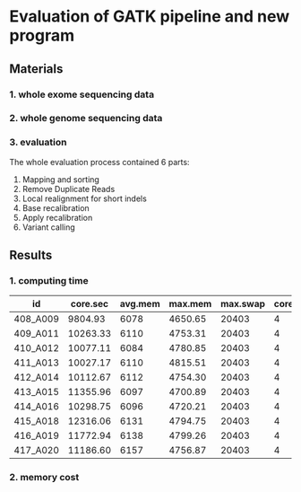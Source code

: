 # Evaluation of GATK pipeline and new program
## Materials
### 1. whole exome sequencing data


### 2. whole genome sequencing data

### 3. evaluation
The whole evaluation process contained 6 parts:
1. Mapping and sorting
2. Remove Duplicate Reads
3. Local realignment for short indels
4. Base recalibration
5. Apply recalibration
6. Variant calling

## Results
### 1. computing time
id|core.sec| avg.mem| max.mem| max.swap| cores| max.threads
--|--|--|--|--|--|--
408_A009| 9804.93| 6078| 4650.65| 20403| 4| 37
409_A011| 10263.33| 6110| 4753.31| 20403| 4| 37
410_A012| 10077.11| 6084| 4780.85| 20403| 4| 37
411_A013| 10027.17| 6110| 4815.51| 20403| 4| 37
412_A014| 10112.67| 6112| 4754.30| 20403| 4| 37
413_A015| 11355.96| 6097| 4700.89| 20403| 4| 37
414_A016| 10298.75| 6096| 4720.21| 20403| 4| 37
415_A018| 12316.06| 6131| 4794.75| 20403| 4| 37
416_A019| 11772.94| 6138| 4799.26| 20403| 4| 37
417_A020| 11186.60| 6157| 4756.87| 20403| 4| 37

### 2. memory cost

###
